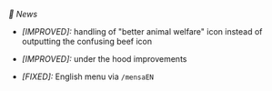 *📰  News*

- *[IMPROVED]:* handling of "better animal welfare" icon instead of outputting the confusing beef icon
- *[IMPROVED]:* under the hood improvements

- *[FIXED]:* English menu via `/mensaEN`